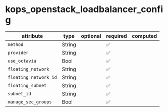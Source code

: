 # kops_openstack_loadbalancer_config

| attribute | type | optional | required | computed |
| --- | --- | --- | --- | --- |
| `method` | String |  | :white_check_mark: |  |
| `provider` | String |  | :white_check_mark: |  |
| `use_octavia` | Bool |  | :white_check_mark: |  |
| `floating_network` | String |  | :white_check_mark: |  |
| `floating_network_id` | String |  | :white_check_mark: |  |
| `floating_subnet` | String |  | :white_check_mark: |  |
| `subnet_id` | String |  | :white_check_mark: |  |
| `manage_sec_groups` | Bool |  | :white_check_mark: |  |
